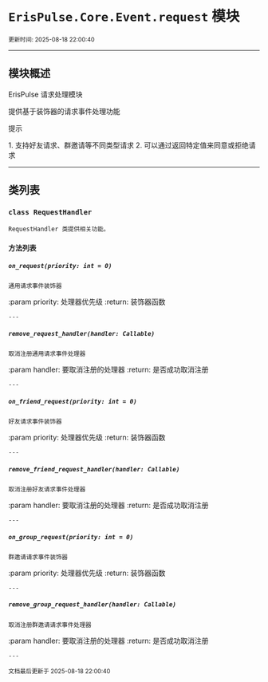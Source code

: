 # `ErisPulse.Core.Event.request` 模块

<sup>更新时间: 2025-08-18 22:00:40</sup>

---

## 模块概述


ErisPulse 请求处理模块

提供基于装饰器的请求事件处理功能

<div class='admonition tip'><p class='admonition-title'>提示</p><p>1. 支持好友请求、群邀请等不同类型请求
2. 可以通过返回特定值来同意或拒绝请求</p></div>

---

## 类列表

### `class RequestHandler`

    RequestHandler 类提供相关功能。

    
#### 方法列表

##### `on_request(priority: int = 0)`

    通用请求事件装饰器

:param priority: 处理器优先级
:return: 装饰器函数

    ---
    
##### `remove_request_handler(handler: Callable)`

    取消注册通用请求事件处理器

:param handler: 要取消注册的处理器
:return: 是否成功取消注册

    ---
    
##### `on_friend_request(priority: int = 0)`

    好友请求事件装饰器

:param priority: 处理器优先级
:return: 装饰器函数

    ---
    
##### `remove_friend_request_handler(handler: Callable)`

    取消注册好友请求事件处理器

:param handler: 要取消注册的处理器
:return: 是否成功取消注册

    ---
    
##### `on_group_request(priority: int = 0)`

    群邀请请求事件装饰器

:param priority: 处理器优先级
:return: 装饰器函数

    ---
    
##### `remove_group_request_handler(handler: Callable)`

    取消注册群邀请请求事件处理器

:param handler: 要取消注册的处理器
:return: 是否成功取消注册

    ---
    
<sub>文档最后更新于 2025-08-18 22:00:40</sub>